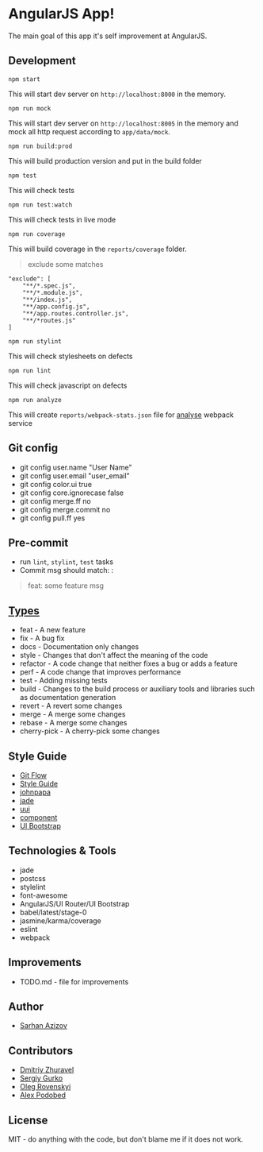 # AngularJS App!
The main goal of this app it's self improvement at AngularJS.

## Development
```
npm start
```
This will start dev server on `http://localhost:8000` in the memory.

```
npm run mock
```
This will start dev server on `http://localhost:8005` in the memory and mock all http request according to `app/data/mock`.

```
npm run build:prod
```
This will build production version and put in the build folder

```
npm test
```
This will check tests

```
npm run test:watch
```
This will check tests in live mode

```
npm run coverage
```
This will build coverage in the `reports/coverage` folder.
> exclude some matches

```
"exclude": [
    "**/*.spec.js",
    "**/*.module.js",
    "**/index.js",
    "**/app.config.js",
    "**/app.routes.controller.js",
    "**/*routes.js"
]
```

```
npm run stylint
```
This will check stylesheets on defects  

```
npm run lint
```
This will check javascript on defects  

```
npm run analyze
```
This will create `reports/webpack-stats.json` file for [analyse](https://webpack.github.io/analyse/) webpack service

## Git config
* git config user.name "User Name"
* git config user.email "user_email"
* git config color.ui true
* git config core.ignorecase false
* git config merge.ff no
* git config merge.commit no
* git config pull.ff yes

## Pre-commit
* run `lint`, `stylint`, `test` tasks
* Commit msg should match: <type>: <subject>

> feat: some feature msg


## [Types](http://npm.im/commitizen)
* feat - A new feature
* fix - A bug fix
* docs - Documentation only changes
* style - Changes that don't affect the meaning of the code 
* refactor - A code change that neither fixes a bug or adds a feature
* perf - A code change that improves performance
* test - Adding missing tests
* build - Changes to the build process or auxiliary tools and libraries such as documentation generation
* revert - A revert some changes 
* merge - A merge some changes
* rebase - A merge some changes
* cherry-pick -  A cherry-pick some changes

## Style Guide
* [Git Flow](https://habrahabr.ru/post/106912/)
* [Style Guide](https://github.com/toddmotto/angular-styleguide)
* [johnpapa](https://github.com/johnpapa/angular-styleguide/blob/master/a1/README.md)
* [jade](https://pugjs.org/api/migration-v2.html)
* [uui](https://uui.epam.com)
* [component](https://docs.angularjs.org/guide/component)
* [UI Bootstrap](http://angular-ui.github.io/bootstrap/)

## Technologies & Tools
* jade
* postcss
* stylelint
* font-awesome
* AngularJS/UI Router/UI Bootstrap
* babel/latest/stage-0
* jasmine/karma/coverage
* eslint
* webpack

## Improvements
* TODO.md - file for improvements
 
## Author
* [Sarhan Azizov](https://github.com/Jayser/)

## Contributors
* [Dmitriy Zhuravel](https://github.com/dmZhur)
* [Sergiy Gurko](https://github.com/DStereo)
* [Oleg Rovenskyi](https://github.com/OlegRovenskyi)
* [Alex Podobed](https://github.com/AlexPodobed)

## License
MIT - do anything with the code, but don't blame me if it does not work.